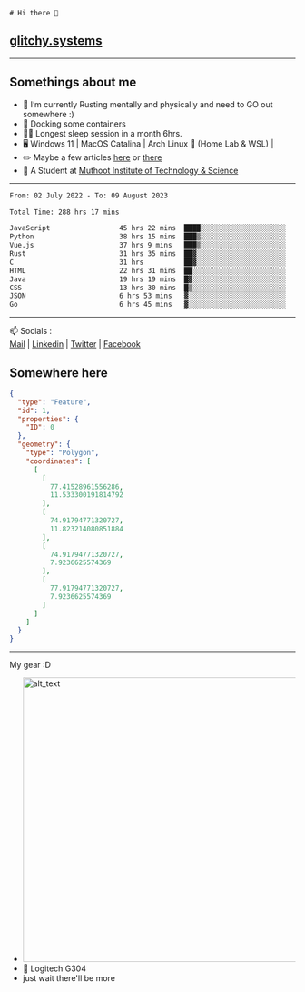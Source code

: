 ```
# Hi there 👋
```
## [glitchy.systems](https://glitchy.systems)
---

## Somethings about me



- 🌱 I’m currently Rusting mentally and physically and need to GO out somewhere :)
- 🐋 Docking some containers
- 😶‍🌫️ Longest sleep session in a month 6hrs.
- 🖥️ Windows 11 | MacOS Catalina | Arch Linux 🦩 (Home Lab & WSL) |
- ✏️ Maybe a few articles [here](https://medium.com/@advaithnarayanan8) or [there](https://medium.com/@advaithnarayanan8)
- 📑 A Student at [Muthoot Institute of Technology & Science](https://mgmits.ac.in/)



---

<!--START_SECTION:waka-->

```txt
From: 02 July 2022 - To: 09 August 2023

Total Time: 288 hrs 17 mins

JavaScript                 45 hrs 22 mins  ████░░░░░░░░░░░░░░░░░░░░░   15.74 %
Python                     38 hrs 15 mins  ███▒░░░░░░░░░░░░░░░░░░░░░   13.27 %
Vue.js                     37 hrs 9 mins   ███▒░░░░░░░░░░░░░░░░░░░░░   12.89 %
Rust                       31 hrs 35 mins  ██▓░░░░░░░░░░░░░░░░░░░░░░   10.96 %
C                          31 hrs          ██▓░░░░░░░░░░░░░░░░░░░░░░   10.76 %
HTML                       22 hrs 31 mins  ██░░░░░░░░░░░░░░░░░░░░░░░   07.81 %
Java                       19 hrs 19 mins  █▓░░░░░░░░░░░░░░░░░░░░░░░   06.70 %
CSS                        13 hrs 30 mins  █▒░░░░░░░░░░░░░░░░░░░░░░░   04.68 %
JSON                       6 hrs 53 mins   ▓░░░░░░░░░░░░░░░░░░░░░░░░   02.39 %
Go                         6 hrs 45 mins   ▓░░░░░░░░░░░░░░░░░░░░░░░░   02.34 %
```

<!--END_SECTION:waka-->

---

📫 Socials :<br>
[Mail](mailto:advaithnarayanan8@gmail.com) | [Linkedin](https://www.linkedin.com/in/advaith-narayanan-a72152214/) | [Twitter](https://twitter.com/advaithnarayan) | [Facebook](https://screenmessage.com/qinq)

## Somewhere here

```geojson
{
  "type": "Feature",
  "id": 1,
  "properties": {
    "ID": 0
  },
  "geometry": {
    "type": "Polygon",
    "coordinates": [
      [
        [
          77.41528961556286,
          11.533300191814792
        ],
        [
          74.91794771320727,
          11.823214080851884
        ],
        [
          74.91794771320727,
          7.9236625574369
        ],
        [
          77.91794771320727,
          7.9236625574369
        ]
      ]
    ]
  }
}
```


--- 
My gear :D

- [<img alt="alt_text" width="500px" src="https://valid.x86.fr/cache/banner/xv24bv-6.png" />](https://valid.x86.fr/xv24bv)
- 🐁 Logitech G304
- just wait there'll be more

